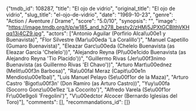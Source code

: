 {"tmdb_id": 108287, "title": "El ojo de vidrio", "original_title": "El ojo de vidrio", "slug_title": "el-ojo-de-vidrio", "date": "1969-10-23", "genre": "Action / Aventure / Drame", "score": "5.0/10", "synopsis": "", "image": "https://image.tmdb.org/t/p/w185_and_h278_bestv2/zHMj5JPXtGCBIthVKHqq13i4CZ9.jpg", "actors": ["Antonio Aguilar (Porfirio Alcal\u00e1 y Buenavista)", "Flor Silvestre (Mar\u00eda 'La Coralillo')", "Manuel Capetillo (Gumaro Buenavista)", "Eleazar Garc\u00eda (Chelelo Buenavista (as Eleazar Garcia 'Chelelo'))", "Alejandro Reyna (Pl\u00e1cido Buenavista (as Alejandro Reyna 'Tio Placido'))", "Guillermo Rivas (Jer\u00f3nimo Buenavista (as Guillermo Rivas 'El Chavo'))", "Arturo Mart\u00ednez (Melit\u00f3n Barbosa)", "Ra\u00fal Meraz (Capit\u00e1n Mendios\u00e1bal)", "Luis Manuel Pelayo (Se\u00f1or de la Maza)", "Arturo Castro 'Bigot\u00f3n' (Don Ramiro (as Arturo Castro))", "Yuy\u00fa (Socorro Gonz\u00e1lez 'La Cocorito')", "Alfredo Varela (Se\u00f1or Fr\u00e9goli 'Fregolini')", "V\u00edctor Alcocer (Bernardo Iglesias del Toro)"], "comments": [], "recommandations_id": []}